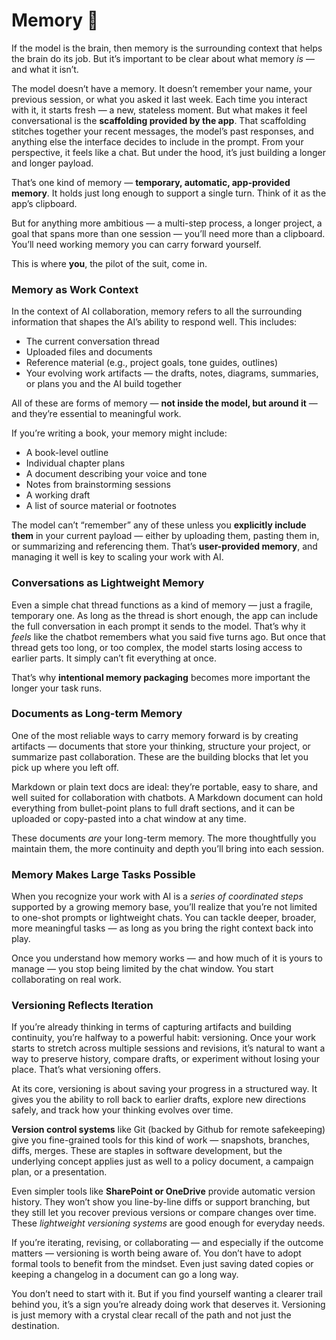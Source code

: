 # Memory 💽

If the model is the brain, then memory is the surrounding context that helps the brain do its job. But it’s important to be clear about what memory *is* — and what it isn’t.

The model doesn’t have a memory. It doesn’t remember your name, your previous session, or what you asked it last week. Each time you interact with it, it starts fresh — a new, stateless moment. But what makes it feel conversational is the **scaffolding provided by the app**. That scaffolding stitches together your recent messages, the model’s past responses, and anything else the interface decides to include in the prompt. From your perspective, it feels like a chat. But under the hood, it’s just building a longer and longer payload.

That’s one kind of memory — **temporary, automatic, app-provided memory**. It holds just long enough to support a single turn. Think of it as the app’s clipboard.

But for anything more ambitious — a multi-step process, a longer project, a goal that spans more than one session — you’ll need more than a clipboard. You’ll need working memory you can carry forward yourself.

This is where **you**, the pilot of the suit, come in.

### Memory as Work Context

In the context of AI collaboration, memory refers to all the surrounding information that shapes the AI’s ability to respond well. This includes:

* The current conversation thread
* Uploaded files and documents
* Reference material (e.g., project goals, tone guides, outlines)
* Your evolving work artifacts — the drafts, notes, diagrams, summaries, or plans you and the AI build together

All of these are forms of memory — **not inside the model, but around it** — and they’re essential to meaningful work.

If you’re writing a book, your memory might include:

* A book-level outline
* Individual chapter plans
* A document describing your voice and tone
* Notes from brainstorming sessions
* A working draft
* A list of source material or footnotes

The model can’t “remember” any of these unless you **explicitly include them** in your current payload — either by uploading them, pasting them in, or summarizing and referencing them. That’s **user-provided memory**, and managing it well is key to scaling your work with AI.

### Conversations as Lightweight Memory

Even a simple chat thread functions as a kind of memory — just a fragile, temporary one. As long as the thread is short enough, the app can include the full conversation in each prompt it sends to the model. That’s why it *feels* like the chatbot remembers what you said five turns ago. But once that thread gets too long, or too complex, the model starts losing access to earlier parts. It simply can’t fit everything at once.

That’s why **intentional memory packaging** becomes more important the longer your task runs.

### Documents as Long-term Memory

One of the most reliable ways to carry memory forward is by creating artifacts — documents that store your thinking, structure your project, or summarize past collaboration. These are the building blocks that let you pick up where you left off.

Markdown or plain text docs are ideal: they’re portable, easy to share, and well suited for collaboration with chatbots. A Markdown document can hold everything from bullet-point plans to full draft sections, and it can be uploaded or copy-pasted into a chat window at any time.

These documents *are* your long-term memory. The more thoughtfully you maintain them, the more continuity and depth you’ll bring into each session.

### Memory Makes Large Tasks Possible

When you recognize your work with AI is a *series of coordinated steps* supported by a growing memory base, you’ll realize that you’re not limited to one-shot prompts or lightweight chats. You can tackle deeper, broader, more meaningful tasks — as long as you bring the right context back into play.

Once you understand how memory works — and how much of it is yours to manage — you stop being limited by the chat window. You start collaborating on real work.

### Versioning Reflects Iteration

If you’re already thinking in terms of capturing artifacts and building continuity, you’re halfway to a powerful habit: versioning. Once your work starts to stretch across multiple sessions and revisions, it’s natural to want a way to preserve history, compare drafts, or experiment without losing your place. That’s what versioning offers.

At its core, versioning is about saving your progress in a structured way. It gives you the ability to roll back to earlier drafts, explore new directions safely, and track how your thinking evolves over time.

**Version control systems** like Git (backed by Github for remote safekeeping) give you fine-grained tools for this kind of work — snapshots, branches, diffs, merges. These are staples in software development, but the underlying concept applies just as well to a policy document, a campaign plan, or a presentation.

Even simpler tools like **SharePoint or OneDrive** provide automatic version history. They won’t show you line-by-line diffs or support branching, but they still let you recover previous versions or compare changes over time. These *lightweight versioning systems* are good enough for everyday needs.

If you’re iterating, revising, or collaborating — and especially if the outcome matters — versioning is worth being aware of. You don’t have to adopt formal tools to benefit from the mindset. Even just saving dated copies or keeping a changelog in a document can go a long way.

You don’t need to start with it. But if you find yourself wanting a clearer trail behind you, it’s a sign you’re already doing work that deserves it.  Versioning is just memory with a crystal clear recall of the path and not just the destination.
